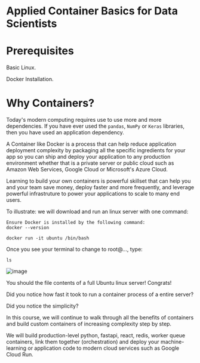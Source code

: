 # Applied Container Basics for Data Scientists 

# Prerequisites

Basic Linux.

Docker Installation.

# Why Containers?

Today's modern computing requires use to use more and more dependencies. 
If you have ever used the `pandas`, `NumPy` or `Keras` libraries, then you have used an application dependency. 

A Container like Docker is a process that can help reduce application deployment complexity by packaging all the specific ingredients for your app so you can ship and deploy your application to any production environment whether that is a private server or public cloud such as Amazon Web Services, Google Cloud or Microsoft's Azure Cloud.

Learning to build your own containers is powerful skillset that can help you and your team save money, deploy faster and more frequently, and leverage powerful infrastruture to power your applications to scale to many end users.

To illustrate: we will download and run an linux server with one command:

```
Ensure Docker is installed by the following command:
docker --version
```

```
docker run -it ubuntu /bin/bash
```

Once you see your terminal to change to root@..., type: 

```
ls
```

![image](https://user-images.githubusercontent.com/4943759/149857696-32a773c5-19ba-4df0-a4b3-773e6710ea87.png)


You should the file contents of a full Ubuntu linux server! Congrats!

Did you notice how fast it took to run a container process of a entire server? 

Did you notice the simplicity?

In this course, we will continue to walk through all the benefits of containers and build custom containers of increasing complexity step by step.

We will build production-level python, fastapi, react, redis, worker queue containers, link them together (orchestration) and deploy your machine-learning or application code to modern cloud services such as Google Cloud Run.



